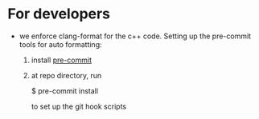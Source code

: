 # For developers

- we enforce clang-format for the c++ code. Setting up the pre-commit tools for auto formatting:
  1. install [pre-commit](https://pre-commit.com/)
  2. at repo directory, run

     $ pre-commit install

     to set up the git hook scripts

